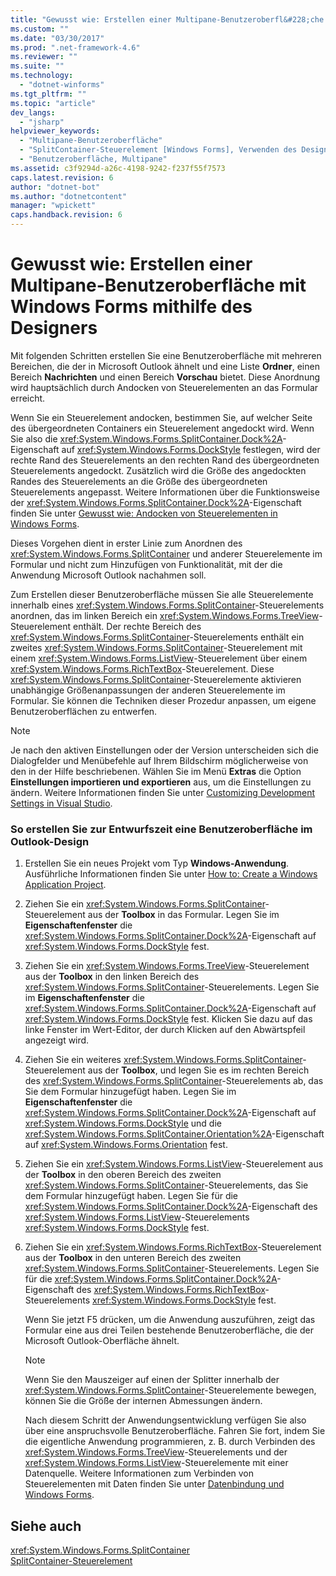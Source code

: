 ```yaml
---
title: "Gewusst wie: Erstellen einer Multipane-Benutzeroberfl&#228;che mit Windows&#160;Forms mithilfe des Designers | Microsoft Docs"
ms.custom: ""
ms.date: "03/30/2017"
ms.prod: ".net-framework-4.6"
ms.reviewer: ""
ms.suite: ""
ms.technology: 
  - "dotnet-winforms"
ms.tgt_pltfrm: ""
ms.topic: "article"
dev_langs: 
  - "jsharp"
helpviewer_keywords: 
  - "Multipane-Benutzeroberfläche"
  - "SplitContainer-Steuerelement [Windows Forms], Verwenden des Designers"
  - "Benutzeroberfläche, Multipane"
ms.assetid: c3f9294d-a26c-4198-9242-f237f55f7573
caps.latest.revision: 6
author: "dotnet-bot"
ms.author: "dotnetcontent"
manager: "wpickett"
caps.handback.revision: 6
---
```

# Gewusst wie: Erstellen einer Multipane-Benutzeroberfl&#228;che mit Windows&#160;Forms mithilfe des Designers
Mit folgenden Schritten erstellen Sie eine Benutzeroberfläche mit mehreren Bereichen, die der in Microsoft Outlook ähnelt und eine Liste **Ordner**, einen Bereich **Nachrichten** und einen Bereich **Vorschau** bietet.  Diese Anordnung wird hauptsächlich durch Andocken von Steuerelementen an das Formular erreicht.  
  
 Wenn Sie ein Steuerelement andocken, bestimmen Sie, auf welcher Seite des übergeordneten Containers ein Steuerelement angedockt wird.  Wenn Sie also die <xref:System.Windows.Forms.SplitContainer.Dock%2A>\-Eigenschaft auf <xref:System.Windows.Forms.DockStyle> festlegen, wird der rechte Rand des Steuerelements an den rechten Rand des übergeordneten Steuerelements angedockt.  Zusätzlich wird die Größe des angedockten Randes des Steuerelements an die Größe des übergeordneten Steuerelements angepasst.  Weitere Informationen über die Funktionsweise der <xref:System.Windows.Forms.SplitContainer.Dock%2A>\-Eigenschaft finden Sie unter [Gewusst wie: Andocken von Steuerelementen in Windows Forms](../../../../docs/framework/winforms/controls/how-to-dock-controls-on-windows-forms.md).  
  
 Dieses Vorgehen dient in erster Linie zum Anordnen des <xref:System.Windows.Forms.SplitContainer> und anderer Steuerelemente im Formular und nicht zum Hinzufügen von Funktionalität, mit der die Anwendung Microsoft Outlook nachahmen soll.  
  
 Zum Erstellen dieser Benutzeroberfläche müssen Sie alle Steuerelemente innerhalb eines <xref:System.Windows.Forms.SplitContainer>\-Steuerelements anordnen, das im linken Bereich ein <xref:System.Windows.Forms.TreeView>\-Steuerelement enthält.  Der rechte Bereich des <xref:System.Windows.Forms.SplitContainer>\-Steuerelements enthält ein zweites <xref:System.Windows.Forms.SplitContainer>\-Steuerelement mit einem <xref:System.Windows.Forms.ListView>\-Steuerelement über einem <xref:System.Windows.Forms.RichTextBox>\-Steuerelement.  Diese <xref:System.Windows.Forms.SplitContainer>\-Steuerelemente aktivieren unabhängige Größenanpassungen der anderen Steuerelemente im Formular.  Sie können die Techniken dieser Prozedur anpassen, um eigene Benutzeroberflächen zu entwerfen.  
  
> [!NOTE]
>  Je nach den aktiven Einstellungen oder der Version unterscheiden sich die Dialogfelder und Menübefehle auf Ihrem Bildschirm möglicherweise von den in der Hilfe beschriebenen.  Wählen Sie im Menü **Extras** die Option **Einstellungen importieren und exportieren** aus, um die Einstellungen zu ändern.  Weitere Informationen finden Sie unter [Customizing Development Settings in Visual Studio](http://msdn.microsoft.com/de-de/22c4debb-4e31-47a8-8f19-16f328d7dcd3).  
  
### So erstellen Sie zur Entwurfszeit eine Benutzeroberfläche im Outlook\-Design  
  
1.  Erstellen Sie ein neues Projekt vom Typ **Windows\-Anwendung**.  Ausführliche Informationen finden Sie unter [How to: Create a Windows Application Project](http://msdn.microsoft.com/de-de/b2f93fed-c635-4705-8d0e-cf079a264efa).  
  
2.  Ziehen Sie ein <xref:System.Windows.Forms.SplitContainer>\-Steuerelement aus der **Toolbox** in das Formular.  Legen Sie im **Eigenschaftenfenster** die <xref:System.Windows.Forms.SplitContainer.Dock%2A>\-Eigenschaft auf <xref:System.Windows.Forms.DockStyle> fest.  
  
3.  Ziehen Sie ein <xref:System.Windows.Forms.TreeView>\-Steuerelement aus der **Toolbox** in den linken Bereich des <xref:System.Windows.Forms.SplitContainer>\-Steuerelements.  Legen Sie im **Eigenschaftenfenster** die <xref:System.Windows.Forms.SplitContainer.Dock%2A>\-Eigenschaft auf <xref:System.Windows.Forms.DockStyle> fest. Klicken Sie dazu auf das linke Fenster im Wert\-Editor, der durch Klicken auf den Abwärtspfeil angezeigt wird.  
  
4.  Ziehen Sie ein weiteres <xref:System.Windows.Forms.SplitContainer>\-Steuerelement aus der **Toolbox**, und legen Sie es im rechten Bereich des <xref:System.Windows.Forms.SplitContainer>\-Steuerelements ab, das Sie dem Formular hinzugefügt haben.  Legen Sie im **Eigenschaftenfenster** die <xref:System.Windows.Forms.SplitContainer.Dock%2A>\-Eigenschaft auf <xref:System.Windows.Forms.DockStyle> und die <xref:System.Windows.Forms.SplitContainer.Orientation%2A>\-Eigenschaft auf <xref:System.Windows.Forms.Orientation> fest.  
  
5.  Ziehen Sie ein <xref:System.Windows.Forms.ListView>\-Steuerelement aus der **Toolbox** in den oberen Bereich des zweiten <xref:System.Windows.Forms.SplitContainer>\-Steuerelements, das Sie dem Formular hinzugefügt haben.  Legen Sie für die <xref:System.Windows.Forms.SplitContainer.Dock%2A>\-Eigenschaft des <xref:System.Windows.Forms.ListView>\-Steuerelements <xref:System.Windows.Forms.DockStyle> fest.  
  
6.  Ziehen Sie ein <xref:System.Windows.Forms.RichTextBox>\-Steuerelement aus der **Toolbox** in den unteren Bereich des zweiten <xref:System.Windows.Forms.SplitContainer>\-Steuerelements.  Legen Sie für die <xref:System.Windows.Forms.SplitContainer.Dock%2A>\-Eigenschaft des <xref:System.Windows.Forms.RichTextBox>\-Steuerelements <xref:System.Windows.Forms.DockStyle> fest.  
  
     Wenn Sie jetzt F5 drücken, um die Anwendung auszuführen, zeigt das Formular eine aus drei Teilen bestehende Benutzeroberfläche, die der Microsoft Outlook\-Oberfläche ähnelt.  
  
    > [!NOTE]
    >  Wenn Sie den Mauszeiger auf einen der Splitter innerhalb der <xref:System.Windows.Forms.SplitContainer>\-Steuerelemente bewegen, können Sie die Größe der internen Abmessungen ändern.  
  
     Nach diesem Schritt der Anwendungsentwicklung verfügen Sie also über eine anspruchsvolle Benutzeroberfläche.  Fahren Sie fort, indem Sie die eigentliche Anwendung programmieren, z. B. durch Verbinden des <xref:System.Windows.Forms.TreeView>\-Steuerelements und der <xref:System.Windows.Forms.ListView>\-Steuerelemente mit einer Datenquelle.  Weitere Informationen zum Verbinden von Steuerelementen mit Daten finden Sie unter [Datenbindung und Windows Forms](../../../../docs/framework/winforms/data-binding-and-windows-forms.md).  
  
## Siehe auch  
 <xref:System.Windows.Forms.SplitContainer>   
 [SplitContainer\-Steuerelement](../../../../docs/framework/winforms/controls/splitcontainer-control-windows-forms.md)